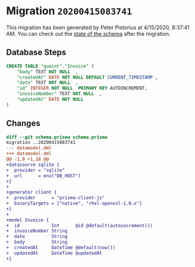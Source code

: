 # Migration `20200415083741`

This migration has been generated by Peter Pistorius at 4/15/2020, 8:37:41 AM.
You can check out the [state of the schema](./schema.prisma) after the migration.

## Database Steps

```sql
CREATE TABLE "quaint"."Invoice" (
    "body" TEXT NOT NULL  ,
    "createdAt" DATE NOT NULL DEFAULT CURRENT_TIMESTAMP ,
    "date" TEXT NOT NULL  ,
    "id" INTEGER NOT NULL  PRIMARY KEY AUTOINCREMENT,
    "invoiceNumber" TEXT NOT NULL  ,
    "updatedAt" DATE NOT NULL  
) 
```

## Changes

```diff
diff --git schema.prisma schema.prisma
migration ..20200415083741
--- datamodel.dml
+++ datamodel.dml
@@ -1,0 +1,18 @@
+datasource sqlite {
+  provider = "sqlite"
+  url      = env("DB_HOST")
+}
+
+generator client {
+  provider      = "prisma-client-js"
+  binaryTargets = ["native", "rhel-openssl-1.0.x"]
+}
+
+model Invoice {
+  id            Int      @id @default(autoincrement())
+  invoiceNumber String
+  date          String
+  body          String
+  createdAt     DateTime @default(now())
+  updatedAt     DateTime @updatedAt
+}
```


